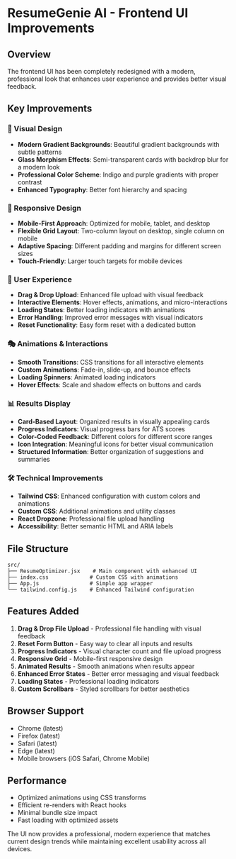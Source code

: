 # ResumeGenie AI - Frontend UI Improvements

## Overview
The frontend UI has been completely redesigned with a modern, professional look that enhances user experience and provides better visual feedback.

## Key Improvements

### 🎨 Visual Design
- **Modern Gradient Backgrounds**: Beautiful gradient backgrounds with subtle patterns
- **Glass Morphism Effects**: Semi-transparent cards with backdrop blur for a modern look
- **Professional Color Scheme**: Indigo and purple gradients with proper contrast
- **Enhanced Typography**: Better font hierarchy and spacing

### 📱 Responsive Design
- **Mobile-First Approach**: Optimized for mobile, tablet, and desktop
- **Flexible Grid Layout**: Two-column layout on desktop, single column on mobile
- **Adaptive Spacing**: Different padding and margins for different screen sizes
- **Touch-Friendly**: Larger touch targets for mobile devices

### 🎯 User Experience
- **Drag & Drop Upload**: Enhanced file upload with visual feedback
- **Interactive Elements**: Hover effects, animations, and micro-interactions
- **Loading States**: Better loading indicators with animations
- **Error Handling**: Improved error messages with visual indicators
- **Reset Functionality**: Easy form reset with a dedicated button

### 🎭 Animations & Interactions
- **Smooth Transitions**: CSS transitions for all interactive elements
- **Custom Animations**: Fade-in, slide-up, and bounce effects
- **Loading Spinners**: Animated loading indicators
- **Hover Effects**: Scale and shadow effects on buttons and cards

### 📊 Results Display
- **Card-Based Layout**: Organized results in visually appealing cards
- **Progress Indicators**: Visual progress bars for ATS scores
- **Color-Coded Feedback**: Different colors for different score ranges
- **Icon Integration**: Meaningful icons for better visual communication
- **Structured Information**: Better organization of suggestions and summaries

### 🛠 Technical Improvements
- **Tailwind CSS**: Enhanced configuration with custom colors and animations
- **Custom CSS**: Additional animations and utility classes
- **React Dropzone**: Professional file upload handling
- **Accessibility**: Better semantic HTML and ARIA labels

## File Structure
```
src/
├── ResumeOptimizer.jsx    # Main component with enhanced UI
├── index.css             # Custom CSS with animations
├── App.js                # Simple app wrapper
└── tailwind.config.js    # Enhanced Tailwind configuration
```

## Features Added
1. **Drag & Drop File Upload** - Professional file handling with visual feedback
2. **Reset Form Button** - Easy way to clear all inputs and results
3. **Progress Indicators** - Visual character count and file upload progress
4. **Responsive Grid** - Mobile-first responsive design
5. **Animated Results** - Smooth animations when results appear
6. **Enhanced Error States** - Better error messaging and visual feedback
7. **Loading States** - Professional loading indicators
8. **Custom Scrollbars** - Styled scrollbars for better aesthetics

## Browser Support
- Chrome (latest)
- Firefox (latest)
- Safari (latest)
- Edge (latest)
- Mobile browsers (iOS Safari, Chrome Mobile)

## Performance
- Optimized animations using CSS transforms
- Efficient re-renders with React hooks
- Minimal bundle size impact
- Fast loading with optimized assets

The UI now provides a professional, modern experience that matches current design trends while maintaining excellent usability across all devices.
